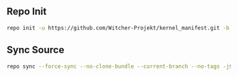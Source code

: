 ## Repo Init ##
```bash
repo init -u https://github.com/Witcher-Projekt/kernel_manifest.git -b cancunf
```
## Sync Source ##
```bash
repo sync --force-sync --no-clone-bundle --current-branch --no-tags -j$(nproc --all)
```
